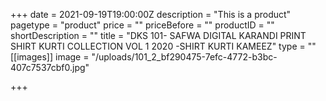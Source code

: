 +++
date = 2021-09-19T19:00:00Z
description = "This  is a product"
pagetype = "product"
price = ""
priceBefore = ""
productID = ""
shortDescription = ""
title = "DKS 101- SAFWA DIGITAL KARANDI PRINT SHIRT KURTI COLLECTION VOL 1 2020 -SHIRT KURTI  KAMEEZ"
type = ""
[[images]]
image = "/uploads/101_2_bf290475-7efc-4772-b3bc-407c7537cbf0.jpg"

+++
